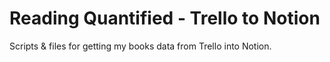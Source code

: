 # Reading Quantified - Trello to Notion

Scripts & files for getting my books data from Trello into Notion.